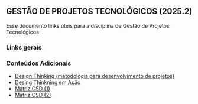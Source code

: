 ## GESTÃO DE PROJETOS TECNOLÓGICOS (2025.2)

Esse documento links úteis para a disciplina de Gestão de Projetos Tecnológicos

### Links gerais

### Conteúdos Adicionais
- [Design Thinking (metodologia para desenvolvimento de projetos)](https://www.youtube.com/watch?v=GDUNZIYjRr8&pp=ygUPZGVzaWduIHRoaW5raW5n0gcJCa0JAYcqIYzv)
- [Desing Thinkning em Ação](https://www.youtube.com/watch?v=9Qyy4UmINvM&pp=ygUPZGVzaWduIHRoaW5raW5n)
- [Matriz CSD (1)](https://www.youtube.com/watch?v=1NrXOv1zJeo&t=704s&pp=ygUKbWF0cml6IGNzZA%3D%3D)
- [Matriz CSD (2)](https://www.youtube.com/watch?v=x4olNkn-T4Q&t=1014s&pp=ygUKbWF0cml6IGNzZA%3D%3D)
